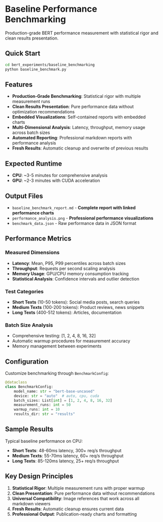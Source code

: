 # Baseline Performance Benchmarking

Production-grade BERT performance measurement with statistical rigor and clean results presentation.

## Quick Start

```bash
cd bert_experiments/baseline_benchmarking
python baseline_benchmark.py
```

## Features

- **Production-Grade Benchmarking**: Statistical rigor with multiple measurement runs
- **Clean Results Presentation**: Pure performance data without optimization recommendations
- **Embedded Visualizations**: Self-contained reports with embedded charts
- **Multi-Dimensional Analysis**: Latency, throughput, memory usage across batch sizes
- **Automated Reporting**: Professional markdown reports with performance analysis
- **Fresh Results**: Automatic cleanup and overwrite of previous results

## Expected Runtime

- **CPU**: ~3-5 minutes for comprehensive analysis
- **GPU**: ~2-3 minutes with CUDA acceleration

## Output Files

- `baseline_benchmark_report.md` - **Complete report with linked performance charts**
- `performance_analysis.png` - **Professional performance visualizations**
- `benchmark_data.json` - Raw performance data in JSON format

## Performance Metrics

### Measured Dimensions
- **Latency**: Mean, P95, P99 percentiles across batch sizes
- **Throughput**: Requests per second scaling analysis
- **Memory Usage**: GPU/CPU memory consumption tracking
- **Statistical Analysis**: Confidence intervals and outlier detection

### Test Categories
- **Short Texts** (10-50 tokens): Social media posts, search queries
- **Medium Texts** (100-200 tokens): Product reviews, news snippets
- **Long Texts** (400-512 tokens): Articles, documentation

### Batch Size Analysis
- Comprehensive testing: [1, 2, 4, 8, 16, 32]
- Automatic warmup procedures for measurement accuracy
- Memory management between experiments

## Configuration

Customize benchmarking through `BenchmarkConfig`:

```python
@dataclass
class BenchmarkConfig:
    model_name: str = "bert-base-uncased"
    device: str = "auto"  # auto, cpu, cuda
    batch_sizes: List[int] = [1, 2, 4, 8, 16, 32]
    measurement_runs: int = 50
    warmup_runs: int = 10
    results_dir: str = "results"
```

## Sample Results

Typical baseline performance on CPU:
- **Short Texts**: 48-60ms latency, 300+ req/s throughput
- **Medium Texts**: 55-70ms latency, 60+ req/s throughput  
- **Long Texts**: 85-120ms latency, 25+ req/s throughput

## Key Design Principles

1. **Statistical Rigor**: Multiple measurement runs with proper warmup
2. **Clean Presentation**: Pure performance data without recommendations
3. **Universal Compatibility**: Image references that work across all markdown viewers
4. **Fresh Results**: Automatic cleanup ensures current data
5. **Professional Output**: Publication-ready charts and formatting